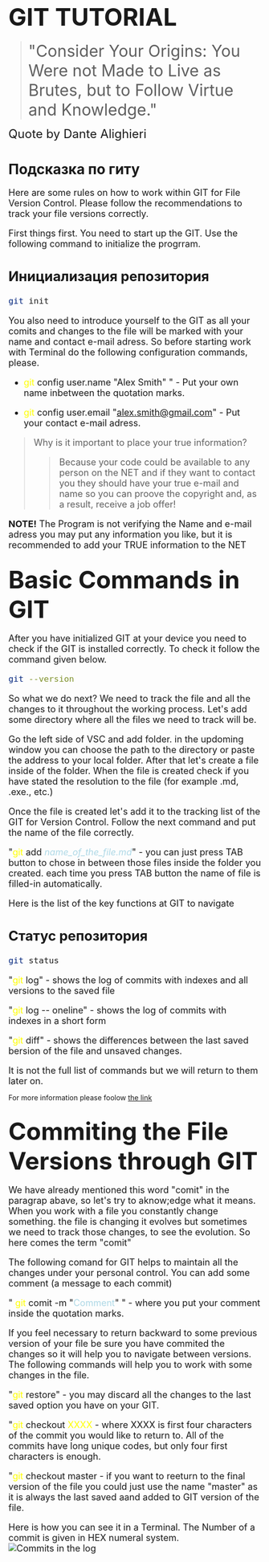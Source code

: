# <font size = 15>GIT TUTORIAL </font> 

><font size = 6>"Consider Your Origins: You Were not Made to Live as Brutes, but to Follow Virtue and Knowledge."</font>

<font size = 5> Quote by Dante Alighieri </font>

# Подсказка по гиту

<font size = 4>Here are some rules on how to work within GIT for File Version Control. Please follow the recommendations to track your file versions correctly.

First things first. You need to start up the GIT. Use the following command to initialize the progrram.

## Инициализация репозитория

```sh
git init
```

You also need to introduce yourself to the GIT as all your comits and changes to the file will be marked with your name and contact e-mail adress. So before starting work with Terminal do the following configuration commands, please.

* <font color = yellow>git</font> config user.name "Alex Smith" " - Put your own name inbetween the quotation marks.

* <font color = yellow>git</font> config user.email "alex.smith@gmail.com" - Put your contact e-mail adress.

>Why is it important to place your true information?
>>Because your code could be available to any person on the NET and if they want to contact you they should have your true e-mail and name so you can proove the copyright and, as a result, receive a job offer!

**NOTE!** The Program is not verifying the Name and e-mail adress you may put any information you like, but it is recommended to add your TRUE information to the NET</font>

## <font size = 10>Basic Commands in GIT</font>

<font size = 4>After you have initialized GIT at your device you need to check if the GIT is installed correctly. To check it follow the command given below.

```sh
git --version
```

So what we do next? We need to track the file and all the changes to it throughout the working process.
Let's add some directory where all the files we need to track will be.

Go the left side of VSC and add folder. in the updoming window you can choose the path to the directory or paste the address to your local folder. After that let's create a file inside of the folder. When the file is created check if you have stated the resolution to the file (for example .md, .exe., etc.)

Once the file is created let's add it to the tracking list of the GIT  for Version Control. Follow the next command and put the name of the file correctly.

"<font color = yellow>git</font> add <font color = lightblue>*name_of_the_file.md*</font>"  - you can just press TAB button to chose in between those files inside the folder you created. each time you press TAB button the name of file is filled-in automatically.


Here is the list of the key functions at GIT to navigate


## Статус репозитория

```sh
git status
```
"<font color = yellow>git</font> log" - shows the log of commits with indexes and all versions to the saved file

"<font color = yellow>git</font> log -- oneline" - shows the log of commits with indexes in a short form

"<font color = yellow>git</font> diff" - shows the differences between the last saved bersion of the file and unsaved changes.

It is not the full list of commands but we will return to them later on.</font>

For more information please foolow [the link](https://medium.com/make-apps-simple/git-commands-9541debf2f4a)

## <font size = 10>Commiting the File Versions through GIT</font>

<font size = 4>We have already mentioned this word "comit" in the paragrap abave, so let's try to aknow;edge what it means. When you work with a file you constantly change something. the file is changing it evolves but sometimes we need to track those changes, to see the evolution. So here comes the term "comit"

The following comand for GIT helps to maintain all the changes under your personal control. You can add some comment (a message to each commit)

"<font color = yellow> git</font> comit -m "<font color = lightblue>Comment</font>" " - where you put your comment inside the quotation marks.

If you feel necessary to return backward to some previous version of your file be sure you have commited the changes so it will help you to navigate between versions. The following commands will help you to work with some changes in the file.

"<font color = yellow>git</font> restore" - you may discard all the changes to the last saved option you have on your GIT.

"<font color = yellow>git</font> checkout <font color = yellow>XXXX</font> - where XXXX is first four characters of the commit you would like to return to. All of the commits have long unique codes, but only four first characters is enough.

"<font color = yellow>git</font> checkout master - if you want to reeturn to the final version of the file you could just use the name "master" as it is always the last saved aand added to GIT version of the file.

Here is how you can see it in a Terminal. The Number of a commit is given in HEX numeral system. 
![Commits in the log](<Commits in order.png>)</font>

